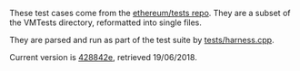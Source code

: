 These test cases come from the [ethereum/tests repo](https://github.com/ethereum/tests). They are a subset of the VMTests directory, reformatted into single files.

They are parsed and run as part of the test suite by [tests/harness.cpp](../../tests/harness.cpp).

Current version is [428842e](https://github.com/ethereum/tests/tree/428842e9731b7065366dcd7829bbfc0f9e1135fa), retrieved 19/06/2018.
